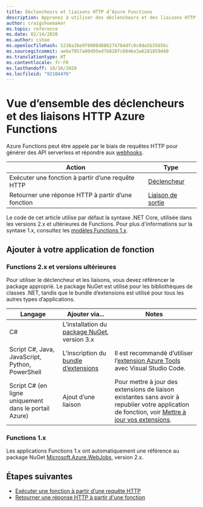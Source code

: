 ```yaml
---
title: Déclencheurs et liaisons HTTP d’Azure Functions
description: Apprenez à utiliser des déclencheurs et des liaisons HTTP dans Azure Functions.
author: craigshoemaker
ms.topic: reference
ms.date: 02/14/2020
ms.author: cshoe
ms.openlocfilehash: 5236a3be9f8908d886274764dfc0c0da5b3565bc
ms.sourcegitcommit: ae6e7057a00d95ed7b828fc8846e3a6281859d40
ms.translationtype: HT
ms.contentlocale: fr-FR
ms.lasthandoff: 10/16/2020
ms.locfileid: "92104476"
---
```

# <a name="azure-functions-http-triggers-and-bindings-overview"></a>Vue d’ensemble des déclencheurs et des liaisons HTTP Azure Functions

Azure Functions peut être appelé par le biais de requêtes HTTP pour générer des API serverless et répondre aux [webhooks](https://en.wikipedia.org/wiki/Webhook).

| Action | Type |
|---------|---------|
| Exécuter une fonction à partir d’une requête HTTP | [Déclencheur](./functions-bindings-http-webhook-trigger.md) |
| Retourner une réponse HTTP à partir d’une fonction |[Liaison de sortie](./functions-bindings-http-webhook-output.md) |

Le code de cet article utilise par défaut la syntaxe .NET Core, utilisée dans les versions 2.x et ultérieures de Functions. Pour plus d'informations sur la syntaxe 1.x, consultez les [modèles Functions 1.x](https://github.com/Azure/azure-functions-templates/tree/v1.x/Functions.Templates/Templates).

## <a name="add-to-your-functions-app"></a>Ajouter à votre application de fonction

### <a name="functions-2x-and-higher"></a>Functions 2.x et versions ultérieures

Pour utiliser le déclencheur et les liaisons, vous devez référencer le package approprié. Le package NuGet est utilisé pour les bibliothèques de classes .NET, tandis que le bundle d’extensions est utilisé pour tous les autres types d’applications.

| Langage                                        | Ajouter via...                                   | Notes 
|-------------------------------------------------|---------------------------------------------|-------------|
| C#                                              | L’installation du [package NuGet], version 3.x | |
| Script C#, Java, JavaScript, Python, PowerShell | L’inscription du [bundle d’extensions]          | Il est recommandé d’utiliser l’[extension Azure Tools](https://marketplace.visualstudio.com/items?itemName=ms-vscode.vscode-node-azure-pack) avec Visual Studio Code. |
| Script C# (en ligne uniquement dans le portail Azure)         | Ajout d’une liaison                            | Pour mettre à jour des extensions de liaison existantes sans avoir à republier votre application de fonction, voir [Mettre à jour vos extensions]. |

[core tools]: ./functions-run-local.md
[Bundle d’extensions]: ./functions-bindings-register.md#extension-bundles
[Package NuGet]: https://www.nuget.org/packages/Microsoft.Azure.WebJobs.Extensions.Http
[Mettre à jour vos extensions]: ./functions-bindings-register.md
[Azure Tools extension]: https://marketplace.visualstudio.com/items?itemName=ms-vscode.vscode-node-azure-pack

### <a name="functions-1x"></a>Functions 1.x

Les applications Functions 1.x ont automatiquement une référence au package NuGet [Microsoft.Azure.WebJobs](https://www.nuget.org/packages/Microsoft.Azure.WebJobs), version 2.x.

## <a name="next-steps"></a>Étapes suivantes

- [Exécuter une fonction à partir d’une requête HTTP](./functions-bindings-http-webhook-trigger.md)
- [Retourner une réponse HTTP à partir d'une fonction](./functions-bindings-http-webhook-output.md)